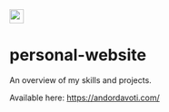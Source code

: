 <img src="public/favicon.ico" width="25" >

# personal-website

An overview of my skills and projects.

Available here: https://andordavoti.com/
